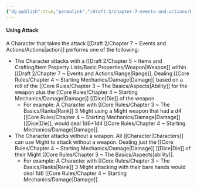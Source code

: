 ```yaml
---
{"dg-publish":true,"permalink":"/draft-2/chapter-7-events-and-actions/basic-actions/attack/"}
---
```


#### Using Attack
A Character that takes the attack [[Draft 2/Chapter 7 ~ Events and Actions/Actions\|action]] performs one of the following:
- The Character attacks with a [[Draft 2/Chapter 5 ~ Items and Crafting/Item Property Lists/Basic Properties/Weapon\|Weapon]] within [[Draft 2/Chapter 7 ~ Events and Actions/Range\|Range]]. Dealing [[Core Rules/Chapter 4 ~ Starting Mechanics/Damage\|Damage]] based on a roll of the [[Core Rules/Chapter 3 ~ The Basics/Aspects\|Ability]] for the weapon plus the [[Core Rules/Chapter 4 ~ Starting Mechanics/Damage\|Damage]] [[Dice\|Die]] of the weapon.
	- For example: A Character with [[Core Rules/Chapter 3 ~ The Basics/Ranks\|Rank]] 3 Might using a Might weapon that had a d4 [[Core Rules/Chapter 4 ~ Starting Mechanics/Damage\|Damage]] [[Dice\|Die]], would deal 1d6+1d4 [[Core Rules/Chapter 4 ~ Starting Mechanics/Damage\|Damage]].
- The Character attacks without a weapon. All [[Character\|Characters]] can use Might to attack without a weapon. Dealing just the [[Core Rules/Chapter 4 ~ Starting Mechanics/Damage\|Damage]] [[Dice\|Die]] of their Might [[Core Rules/Chapter 3 ~ The Basics/Aspects\|ability]].
	- For example: A Character with [[Core Rules/Chapter 3 ~ The Basics/Ranks\|Rank]] 3 Might attacking with their bare hands would deal 1d6 [[Core Rules/Chapter 4 ~ Starting Mechanics/Damage\|Damage]].